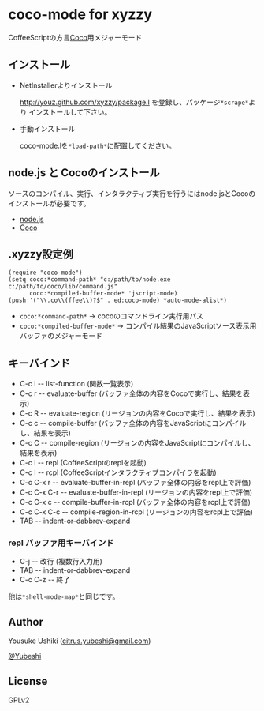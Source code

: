 
# coco-mode for xyzzy

CoffeeScriptの方言[Coco](http://satyr.github.com/coco/)用メジャーモード


## インストール
- NetInstallerよりインストール

    http://youz.github.com/xyzzy/package.l を登録し、パッケージ`*scrape*`より
    インストールして下さい。

- 手動インストール

    coco-mode.lを`*load-path*`に配置してください。


## node.js と Cocoのインストール
ソースのコンパイル、実行、インタラクティブ実行を行うにはnode.jsとCocoの
インストールが必要です。

- [node.js](http://nodejs.org/)
- [Coco](https://github.com/satyr/Coco)

## .xyzzy設定例

    (require "coco-mode")
    (setq coco:*command-path* "c:/path/to/node.exe c:/path/to/coco/lib/command.js"
          coco:*compiled-buffer-mode* 'jscript-mode)
    (push '("\\.co\\(ffee\\)?$" . ed:coco-mode) *auto-mode-alist*)

- `coco:*command-path*` -> cocoのコマンドライン実行用パス
- `coco:*compiled-buffer-mode*` -> コンパイル結果のJavaScriptソース表示用バッファのメジャーモード

## キーバインド

- C-c l -- list-function (関数一覧表示)
- C-c r -- evaluate-buffer (バッファ全体の内容をCocoで実行し、結果を表示)
- C-c R -- evaluate-region (リージョンの内容をCocoで実行し、結果を表示)
- C-c c -- compile-buffer (バッファ全体の内容をJavaScriptにコンパイルし、結果を表示)
- C-c C -- compile-region (リージョンの内容をJavaScriptにコンパイルし、結果を表示)
- C-c i -- repl (CoffeeScriptのreplを起動)
- C-c I -- rcpl (CoffeeScriptインタラクティブコンパイラを起動)
- C-c C-x r -- evaluate-buffer-in-repl (バッファ全体の内容をrepl上で評価)
- C-c C-x C-r -- evaluate-buffer-in-repl (リージョンの内容をrepl上で評価)
- C-c C-x c -- compile-buffer-in-rcpl (バッファ全体の内容をrcpl上で評価)
- C-c C-x C-c -- compile-region-in-rcpl (リージョンの内容をrcpl上で評価)
- TAB -- indent-or-dabbrev-expand

### repl バッファ用キーバインド
- C-j -- 改行 (複数行入力用)
- TAB -- indent-or-dabbrev-expand
- C-c C-z -- 終了

他は`*shell-mode-map*`と同じです。


## Author
Yousuke Ushiki (<citrus.yubeshi@gmail.com>)

[@Yubeshi](http://twitter.com/Yubeshi/)

## License
GPLv2
